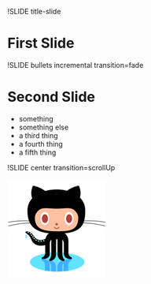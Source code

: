 !SLIDE title-slide

# First Slide #

!SLIDE bullets incremental transition=fade

# Second Slide #

* something
* something else
* a third thing
* a fourth thing
* a fifth thing

!SLIDE center transition=scrollUp

![octocat](octocat.png)
